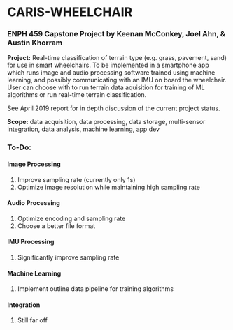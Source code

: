 # CARIS-WHEELCHAIR
### ENPH 459 Capstone Project by Keenan McConkey, Joel Ahn, &amp; Austin Khorram

**Project:** Real-time classification of terrain type (e.g. grass, pavement, sand) for use in smart wheelchairs. To be implemented in a smartphone app which runs image and audio processing software trained using machine learning, and possibly communicating with an IMU on board the wheelchair. User can choose with to run terrain data aquisition for training of ML algorithms or run real-time terrain classification.

See April 2019 report for in depth discussion of the current project status.

**Scope:** data acquisition, data processing, data storage, multi-sensor integration, data analysis, machine learning, app dev

### To-Do:

#### Image Processing

1. Improve sampling rate (currently only 1s)
2. Optimize image resolution while maintaining high sampling rate

#### Audio Processing

1. Optimize encoding and sampling rate
2. Choose a better file format

#### IMU Processing

1. Significantly improve sampling rate

#### Machine Learning

1. Implement outline data pipeline for training algorithms

#### Integration

1. Still far off
